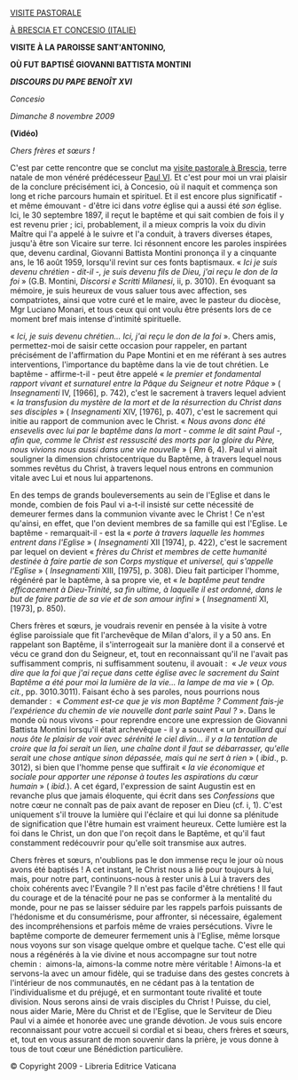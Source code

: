 [VISITE PASTORALE](/content/benedict-xvi/fr/travels/2009/index_brescia.html)

[À BRESCIA ET CONCESIO (ITALIE)](/content/benedict-xvi/fr/travels/2009/index_brescia.html)

**VISITE À LA PAROISSE SANT'ANTONINO,**

**OÙ FUT BAPTISÉ GIOVANNI BATTISTA MONTINI**

***DISCOURS DU PAPE BENOÎT XVI***

*Concesio*

*Dimanche 8 novembre 2009*

**(Vidéo)**

*Chers frères et sœurs !*

C'est par cette rencontre que se conclut ma [visite pastorale à Brescia](/content/benedict-xvi/fr/travels/2009/index_brescia.html), terre natale de mon vénéré prédécesseur [Paul VI](/content/paul-vi/fr.html). Et c'est pour moi un vrai plaisir de la conclure précisément ici, à Concesio, où il naquit et commença son long et riche parcours humain et spirituel. Et il est encore plus significatif - et même émouvant - d'être ici dans *votre* église qui a aussi été *son* église. Ici, le 30 septembre 1897, il reçut le baptême et qui sait combien de fois il y est revenu prier ; ici, probablement, il a mieux compris la voix du divin Maître qui l'a appelé à le suivre et l'a conduit, à travers diverses étapes, jusqu'à être son Vicaire sur terre. Ici résonnent encore les paroles inspirées que, devenu cardinal, Giovanni Battista Montini prononça il y a cinquante ans, le 16 août 1959, lorsqu'il revint sur ces fonts baptismaux. « *Ici je suis devenu chrétien - dit-il -, je suis devenu fils de Dieu, j'ai reçu le don de la foi* » (G.B. Montini, *Discorsi e Scritti Milanesi*, ii, p. 3010). En évoquant sa mémoire, je suis heureux de vous saluer tous avec affection, ses compatriotes, ainsi que votre curé et le maire, avec le pasteur du diocèse, Mgr Luciano Monari, et tous ceux qui ont voulu être présents lors de ce moment bref mais intense d'intimité spirituelle.

« *Ici, je suis devenu chrétien... Ici, j'ai reçu le don de la foi* ». Chers amis, permettez-moi de saisir cette occasion pour rappeler, en partant précisément de l'affirmation du Pape Montini et en me référant à ses autres interventions, l'importance du baptême dans la vie de tout chrétien. Le baptême - affirme-t-il - peut être appelé « *le premier et fondamental rapport vivant et surnaturel entre la Pâque du Seigneur et notre Pâque* » ( *Insegnamenti* IV, [1966], p. 742), c'est le sacrement à travers lequel advient « *la transfusion du mystère de la mort et de la résurrection du Christ dans ses disciples* » ( *Insegnamenti* XIV, [1976], p. 407), c'est le sacrement qui initie au rapport de communion avec le Christ. « *Nous avons donc été ensevelis avec lui par le baptême dans la mort - comme le dit saint Paul -, afin que, comme le Christ est ressuscité des morts par la gloire du Père, nous vivions nous aussi dans une vie nouvelle* » ( *Rm* 6, 4). Paul vi aimait souligner la dimension christocentrique du Baptême, à travers lequel nous sommes revêtus du Christ, à travers lequel nous entrons en communion vitale avec Lui et nous lui appartenons.

En des temps de grands bouleversements au sein de l'Eglise et dans le monde, combien de fois Paul vi a-t-il insisté sur cette nécessité de demeurer fermes dans la communion vivante avec le Christ ! Ce n'est qu'ainsi, en effet, que l'on devient membres de sa famille qui est l'Eglise. Le baptême - remarquait-il - est la « *porte à travers laquelle les hommes entrent dans l'Eglise* » ( *Insegnamenti* XII [1974], p. 422), c'est le sacrement par lequel on devient « *frères du Christ et membres de cette humanité destinée à faire partie de son Corps mystique et universel, qui s'appelle l'Eglise* » ( *Insegnamenti* XIII, [1975], p. 308). Dieu fait participer l'homme, régénéré par le baptême, à sa propre vie, et « *le baptême peut tendre efficacement à Dieu-Trinité, sa fin ultime, à laquelle il est ordonné, dans le but de faire partie de sa vie et de son amour infini* » ( *Insegnamenti* XI, [1973], p. 850).

Chers frères et sœurs, je voudrais revenir en pensée à la visite à votre église paroissiale que fit l'archevêque de Milan d'alors, il y a 50 ans. En rappelant son Baptême, il s'interrogeait sur la manière dont il a conservé et vécu ce grand don du Seigneur, et, tout en reconnaissant qu'il ne l'avait pas suffisamment compris, ni suffisamment soutenu, il avouait :  « *Je veux vous dire que la foi que j'ai reçue dans cette église avec le sacrement du Saint Baptême a été pour moi la lumière de la vie... la lampe de ma vie* » ( *Op. cit.*, pp. 3010.3011). Faisant écho à ses paroles, nous pourrions nous demander :  « *Comment est-ce que je vis mon Baptême ? Comment fais-je l'expérience du chemin de vie nouvelle dont parle saint Paul ?* ». Dans le monde où nous vivons - pour reprendre encore une expression de Giovanni Battista Montini lorsqu'il était archevêque - il y a souvent « *un brouillard qui nous ôte le plaisir de voir avec sérénité le ciel divin... il y a la tentation de croire que la foi serait un lien, une chaîne dont il faut se débarrasser, qu'elle serait une chose antique sinon dépassée, mais qui ne sert à rien* » ( *ibid*., p. 3012), si bien que l'homme pense que suffirait « *la vie économique et sociale pour apporter une réponse à toutes les aspirations du cœur humain* » ( *ibid.*). A cet égard, l'expression de saint Augustin est en revanche plus que jamais éloquente, qui écrit dans ses *Confessions* que notre cœur ne connaît pas de paix avant de reposer en Dieu (cf. i, 1). C'est uniquement s'il trouve la lumière qui l'éclaire et qui lui donne sa plénitude de signification que l'être humain est vraiment heureux. Cette lumière est la foi dans le Christ, un don que l'on reçoit dans le Baptême, et qu'il faut constamment redécouvrir pour qu'elle soit transmise aux autres.

Chers frères et sœurs, n'oublions pas le don immense reçu le jour où nous avons été baptisés ! A cet instant, le Christ nous a lié pour toujours à lui, mais, pour notre part, continuons-nous à rester unis à Lui à travers des choix cohérents avec l'Evangile ? Il n'est pas facile d'être chrétiens ! Il faut du courage et de la ténacité pour ne pas se conformer à la mentalité du monde, pour ne pas se laisser séduire par les rappels parfois puissants de l'hédonisme et du consumérisme, pour affronter, si nécessaire, également des incompréhensions et parfois même de vraies persécutions. Vivre le baptême comporte de demeurer fermement unis à l'Eglise, même lorsque nous voyons sur son visage quelque ombre et quelque tache. C'est elle qui nous a régénérés à la vie divine et nous accompagne sur tout notre chemin :  aimons-la, aimons-la comme notre mère véritable ! Aimons-la et servons-la avec un amour fidèle, qui se traduise dans des gestes concrets à l'intérieur de nos communautés, en ne cédant pas à la tentation de l'individualisme et du préjugé, et en surmontant toute rivalité et toute division. Nous serons ainsi de vrais disciples du Christ ! Puisse, du ciel, nous aider Marie, Mère du Christ et de l'Eglise, que le Serviteur de Dieu Paul vi a aimée et honorée avec une grande dévotion. Je vous suis encore reconnaissant pour votre accueil si cordial et si beau, chers frères et sœurs, et, tout en vous assurant de mon souvenir dans la prière, je vous donne à tous de tout cœur une Bénédiction particulière.

© Copyright 2009 - Libreria Editrice Vaticana